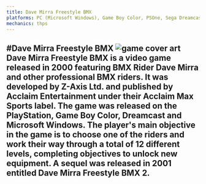 ```yaml
---
title: Dave Mirra Freestyle BMX
platforms: PC (Microsoft Windows), Game Boy Color, PSOne, Sega Dreamcast
mechanics: thps
---
```

#Dave Mirra Freestyle BMX
![game cover art](//images.igdb.com/igdb/image/upload/t_thumb/cunj7d2auluednhpano4.jpg "Logo Title Text 1")
Dave Mirra Freestyle BMX is a video game released in 2000 featuring BMX Rider Dave Mirra and other professional BMX riders. It was developed by Z-Axis Ltd. and published by Acclaim Entertainment under their Acclaim Max Sports label. The game was released on the PlayStation, Game Boy Color, Dreamcast and Microsoft Windows. The player's main objective in the game is to choose one of the riders and work their way through a total of 12 different levels, completing objectives to unlock new equipment. A sequel was released in 2001 entitled Dave Mirra Freestyle BMX 2.
-
